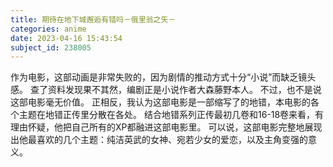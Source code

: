 ```yaml
---
title: 期待在地下城邂逅有错吗－俄里翁之矢－
categories: anime
date: 2023-04-16 15:43:54
subject_id: 238005
---
```


作为电影，这部动画是非常失败的，因为剧情的推动方式十分“小说”而缺乏镜头感。
查了资料发现果不其然，编剧正是小说作者大森藤野本人。
不过，也不是说这部电影毫无价值。
正相反，我认为这部电影是一部缩写了的地错，本电影的各个主题在地错正传里分散在各处。
结合地错系列正传最初几卷和16-18卷来看，有理由怀疑，他把自己所有的XP都融进这部电影里。
可以说，这部电影完整地展现出他最喜欢的几个主题：纯洁英武的女神、宛若少女的爱恋，以及主角变强的意义。
